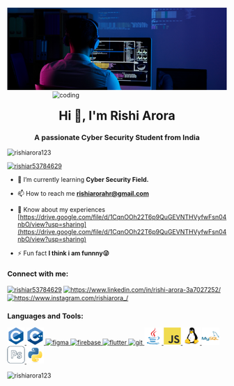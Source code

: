 ![logo](https://github.com/shyamsunder0717/shyamsunder0717/blob/main/security.png)
<img align="right" alt="coding" width="400" src="https://user-images.githubusercontent.com/74038190/225813708-98b745f2-7d22-48cf-9150-083f1b00d6c9.gif">
<h1 align="center">Hi 👋, I'm Rishi Arora</h1>
<h3 align="center">A passionate Cyber Security Student from India</h3>

<p align="left"> <img src="https://komarev.com/ghpvc/?username=rishiarora123&label=Profile%20views&color=0e75b6&style=flat" alt="rishiarora123" /> </p>

<p align="left"> <a href="https://twitter.com/rishiar53784629" target="blank"><img src="https://img.shields.io/twitter/follow/rishiar53784629?logo=twitter&style=for-the-badge" alt="rishiar53784629" /></a> </p>

- 🌱 I’m currently learning **Cyber Security Field.**

- 📫 How to reach me **rishiarorahr@gmail.com**

- 📄 Know about my experiences [https://drive.google.com/file/d/1CqnOOh22T6p9QuGEVNTHVyfwFsn04nbO/view?usp=sharing](https://drive.google.com/file/d/1CqnOOh22T6p9QuGEVNTHVyfwFsn04nbO/view?usp=sharing)

- ⚡ Fun fact **I think i am funnny😜**

<h3 align="left">Connect with me:</h3>
<p align="left">
<a href="https://twitter.com/rishiar53784629" target="blank"><img align="center" src="https://raw.githubusercontent.com/rahuldkjain/github-profile-readme-generator/master/src/images/icons/Social/twitter.svg" alt="rishiar53784629" height="30" width="40" /></a>
<a href="https://linkedin.com/in/https://www.linkedin.com/in/rishi-arora-3a7027252/" target="blank"><img align="center" src="https://raw.githubusercontent.com/rahuldkjain/github-profile-readme-generator/master/src/images/icons/Social/linked-in-alt.svg" alt="https://www.linkedin.com/in/rishi-arora-3a7027252/" height="30" width="40" /></a>
<a href="https://instagram.com/https://www.instagram.com/rishiarora_/" target="blank"><img align="center" src="https://raw.githubusercontent.com/rahuldkjain/github-profile-readme-generator/master/src/images/icons/Social/instagram.svg" alt="https://www.instagram.com/rishiarora_/" height="30" width="40" /></a>
</p>

<h3 align="left">Languages and Tools:</h3>
<p align="left"> <a href="https://www.cprogramming.com/" target="_blank" rel="noreferrer"> <img src="https://raw.githubusercontent.com/devicons/devicon/master/icons/c/c-original.svg" alt="c" width="40" height="40"/> </a> <a href="https://www.w3schools.com/cpp/" target="_blank" rel="noreferrer"> <img src="https://raw.githubusercontent.com/devicons/devicon/master/icons/cplusplus/cplusplus-original.svg" alt="cplusplus" width="40" height="40"/> </a> <a href="https://www.figma.com/" target="_blank" rel="noreferrer"> <img src="https://www.vectorlogo.zone/logos/figma/figma-icon.svg" alt="figma" width="40" height="40"/> </a> <a href="https://firebase.google.com/" target="_blank" rel="noreferrer"> <img src="https://www.vectorlogo.zone/logos/firebase/firebase-icon.svg" alt="firebase" width="40" height="40"/> </a> <a href="https://flutter.dev" target="_blank" rel="noreferrer"> <img src="https://www.vectorlogo.zone/logos/flutterio/flutterio-icon.svg" alt="flutter" width="40" height="40"/> </a> <a href="https://git-scm.com/" target="_blank" rel="noreferrer"> <img src="https://www.vectorlogo.zone/logos/git-scm/git-scm-icon.svg" alt="git" width="40" height="40"/> </a> <a href="https://www.java.com" target="_blank" rel="noreferrer"> <img src="https://raw.githubusercontent.com/devicons/devicon/master/icons/java/java-original.svg" alt="java" width="40" height="40"/> </a> <a href="https://developer.mozilla.org/en-US/docs/Web/JavaScript" target="_blank" rel="noreferrer"> <img src="https://raw.githubusercontent.com/devicons/devicon/master/icons/javascript/javascript-original.svg" alt="javascript" width="40" height="40"/> </a> <a href="https://www.linux.org/" target="_blank" rel="noreferrer"> <img src="https://raw.githubusercontent.com/devicons/devicon/master/icons/linux/linux-original.svg" alt="linux" width="40" height="40"/> </a> <a href="https://www.mysql.com/" target="_blank" rel="noreferrer"> <img src="https://raw.githubusercontent.com/devicons/devicon/master/icons/mysql/mysql-original-wordmark.svg" alt="mysql" width="40" height="40"/> </a> <a href="https://www.photoshop.com/en" target="_blank" rel="noreferrer"> <img src="https://raw.githubusercontent.com/devicons/devicon/master/icons/photoshop/photoshop-line.svg" alt="photoshop" width="40" height="40"/> </a> <a href="https://www.python.org" target="_blank" rel="noreferrer"> <img src="https://raw.githubusercontent.com/devicons/devicon/master/icons/python/python-original.svg" alt="python" width="40" height="40"/> </a> </p>

<p><img align="center" src="https://github-readme-streak-stats.herokuapp.com/?user=rishiarora123&" alt="rishiarora123" /></p>
